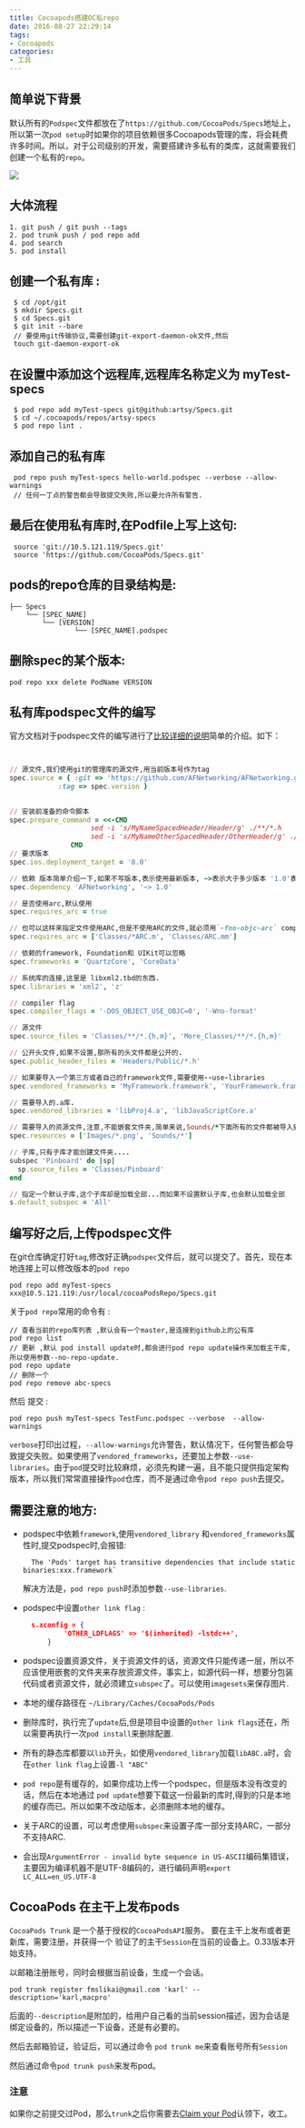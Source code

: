 ```yaml
---
title: Cocoapods搭建OC私repo
date: 2016-08-27 22:29:14
tags:
- Cocoapods
categories:
- 工具
---
```


## 简单说下背景

默认所有的`Podspec`文件都放在了`https://github.com/CocoaPods/Specs`地址上，所以第一次`pod setup`时如果你的项目依赖很多Cocoapods管理的库，将会耗费许多时间。所以，对于公司级别的开发，需要搭建许多私有的类库，这就需要我们创建一个私有的`repo`。

![](../assets/cocoapodsprivaterepo2016.png)

<!--more-->

## 大体流程

```shell
1. git push / git push --tags
2. pod trunk push / pod repo add 
4. pod search
5. pod install
```



## 创建一个私有库 :

```shell
 $ cd /opt/git
 $ mkdir Specs.git
 $ cd Specs.git
 $ git init --bare 
 // 要使用git传输协议,需要创建git-export-daemon-ok文件,然后
 touch git-daemon-export-ok  
```

## 在设置中添加这个远程库,远程库名称定义为 myTest-specs

```shell
 $ pod repo add myTest-specs git@github:artsy/Specs.git
 $ cd ~/.cocoapods/repos/artsy-specs
 $ pod repo lint .
```

## 添加自己的私有库

```shell
 pod repo push myTest-specs hello-world.podspec --verbose --allow-warnings
 // 任何一丁点的警告都会导致提交失败,所以要允许所有警告.
```

## 最后在使用私有库时,在Podfile上写上这句:

```shell
 source 'git://10.5.121.119/Specs.git'	
 source 'https://github.com/CocoaPods/Specs.git'
```

## pods的repo仓库的目录结构是:

```shell
├── Specs
	└── [SPEC_NAME]
   		└── [VERSION]
       	 		└── [SPEC_NAME].podspec
```

## 删除spec的某个版本:

```shell
pod repo xxx delete PodName VERSION
```

## 私有库podspec文件的编写

官方文档对于podspec文件的编写进行了[比较详细的说明](https://guides.cocoapods.org/syntax/podspec.html)简单的介绍。如下：

```ruby

    
// 源文件,我们使用git的管理库的源文件,用当前版本号作为tag
spec.source = { :git => 'https://github.com/AFNetworking/AFNetworking.git',
            :tag => spec.version }

    
// 安装前准备的命令脚本
spec.prepare_command = <<-CMD
                    sed -i 's/MyNameSpacedHeader/Header/g' ./**/*.h
                    sed -i 's/MyNameOtherSpacedHeader/OtherHeader/g' ./**/*.h
               CMD
// 要求版本
spec.ios.deployment_target = '8.0'

// 依赖 版本简单介绍一下,如果不写版本,表示使用最新版本, ~>表示大于多少版本 '1.0'表示使用1.0版本
spec.dependency 'AFNetworking', '~> 1.0'

// 是否使用arc,默认使用
spec.requires_arc = true

// 也可以这样来指定文件使用ARC,但是不使用ARC的文件,就必须用`-fno-objc-arc` compiler flag来设置了
spec.requires_arc = ['Classes/*ARC.m', 'Classes/ARC.mm']

// 依赖的framework, Foundation和 UIKit可以忽略
spec.frameworks = 'QuartzCore', 'CoreData'

// 系统库的连接,这里是 libxml2.tbd的东西.
spec.libraries = 'xml2', 'z'

// compiler flag
spec.compiler_flags = '-DOS_OBJECT_USE_OBJC=0', '-Wno-format'

// 源文件
spec.source_files = 'Classes/**/*.{h,m}', 'More_Classes/**/*.{h,m}'

// 公开头文件,如果不设置,那所有的头文件都是公开的.
spec.public_header_files = 'Headers/Public/*.h'

// 如果要导入一个第三方或者自己的framework文件,需要使用--use-libraries
spec.vendored_frameworks = 'MyFramework.framework', 'YourFramework.framework'

// 需要导入的.a库.
spec.vendored_libraries = 'libProj4.a', 'libJavaScriptCore.a'

// 需要导入的资源文件,注意,不能嵌套文件夹,简单来说,Sounds/*下面所有的文件都被导入到Pod中,包括文件夹,如Test下有个文件夹/test1/123.png,也会被导入,但是最后的123.png文件却不会被正确加载到项目中.如果要正常文件夹形式,只能通过 subspec即子库的方式来实现.
spec.resources = ['Images/*.png', 'Sounds/*']

// 子库,只有子库才能创建文件夹....
subspec 'Pinboard' do |sp|
  sp.source_files = 'Classes/Pinboard'
end

// 指定一个默认子库,这个子库却是加载全部...而如果不设置默认子库,也会默认加载全部
s.default_subspec = 'All'

```

## 编写好之后,上传podspec文件

在git仓库确定打好`tag`,修改好正确`podspec`文件后，就可以提交了。首先，现在本地连接上可以修改版本的`pod repo`

```shell
pod repo add myTest-specs xxx@10.5.121.119:/usr/local/cocoaPodsRepo/Specs.git
```

关于`pod repo`常用的命令有 :

```shell
// 查看当前的repo库列表 ,默认会有一个master,是连接到github上的公有库
pod repo list
// 更新 ,默认 pod install update时,都会进行pod repo update操作来加载主干库,所以使用参数--no-repo-update.
pod repo update
// 删除一个
pod repo remove abc-specs
```

然后 提交 :

```shell
pod repo push myTest-specs TestFunc.podspec --verbose  --allow-warnings
```

`verbose`打印出过程，`--allow-warnings`允许警告，默认情况下，任何警告都会导致提交失败。如果使用了`vendored_frameworks`，还要加上参数`--use-libraries`。由于`pod`提交时比较麻烦，必须先构建一遍，且不能只提供指定架构版本，所以我们常常直接操作`pod`仓库，而不是通过命令`pod repo push`去提交。

## 需要注意的地方:

- podspec中依赖`framework`,使用`vendored_library` 和`vendored_frameworks`属性时,提交podspec时,会报错:

  ```shell
    The 'Pods' target has transitive dependencies that include static binaries:xxx.framework`
  ```

  解决方法是，`pod repo push`时添加参数`--use-libraries`.

- podspec中设置`other link flag` :

  ```json
    s.xconfig = {
            'OTHER_LDFLAGS' => '$(inherited) -lstdc++',
        }
  ```

- podspec设置资源文件，关于资源文件的话，资源文件只能传递一层，所以不应该使用嵌套的文件夹来存放资源文件，事实上，如源代码一样，想要分包装代码或者资源文件，就必须建立`subspec`了。可以使用`imagesets`来保存图片.

- 本地的缓存路径在 `~/Library/Caches/CocoaPods/Pods`

- 删除库时，执行完了`update`后,但是项目中设置的`other link flags`还在，所以需要再执行一次`pod install`来删除配置.

- 所有的静态库都要以`lib`开头，如使用`vendored_library`加载`libABC.a`时，会在`other link flag`上设置`-l "ABC"`

- `pod repo`是有缓存的，如果你成功上传一个podspec，但是版本没有改变的话，然后在本地通过 `pod update`想要下载这一份最新的库时,得到的只是本地的缓存而已。所以如果不改动版本，必须删除本地的缓存。

- 关于ARC的设置，可以考虑使用`subspec`来设置子库一部分支持ARC，一部分不支持ARC.

- 会出现`ArgumentError - invalid byte sequence in US-ASCII`编码集错误，主要因为编译机器不是UTF-8编码的，进行编码声明`export LC_ALL=en_US.UTF-8`

## CocoaPods 在主干上发布pods

`CocoaPods Trunk` 是一个基于授权的`CocoaPodsAPI`服务。 要在主干上发布或者更新库，需要注册，并获得一个 验证了的主干`Session`在当前的设备上。0.33版本开始支持。

以邮箱注册账号，同时会根据当前设备，生成一个会话。

```shell
pod trunk register fmslikai@gmail.com 'karl' --description='karl,macpro'
```

后面的`--description`是附加的，给用户自己看的当前session描述，因为会话是绑定设备的，所以描述一下设备，还是有必要的。

然后去邮箱验证，验证后，可以通过命令 `pod trunk me`来查看账号所有`Session`

然后通过命令`pod trunk push`来发布pod。

### 注意

如果你之前提交过Pod，那么`trunk`之后你需要去[Claim your Pod](https://link.jianshu.com/?t=https://trunk.cocoapods.org/claims/new)认领下，收工。